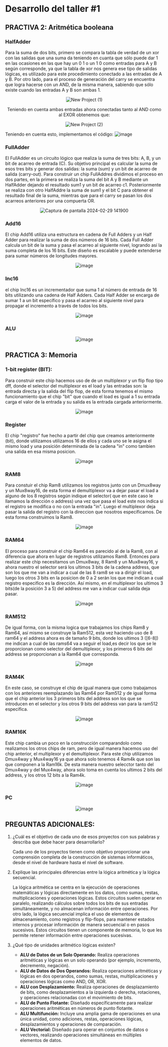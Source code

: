 # Desarrollo del taller #1

## PRACTIVA 2: Aritmética booleana

### HalfAdder

Para la suma de dos bits, primero se compara la tabla de verdad de un xor con las salidas que una suma da teniendo en cuanta que sólo puede dar 1 en las ocasiones en las que hay un 0 1 o un 1 0 como entradas para A y B según corresponde, ya que la tabla de xor nos genera ese tipo de salidas lógicas, es utilizado para este procedimiento conectado a las entradas de A y B.
Por otro lado, para el proceso de generación del carry se encuentra que logra hacerse con un AND, de la misma manera, sabiendo que sólo existe cuando las entradas A y B son ambas 1.
<div align="center">
    
  ![New Project (1)](https://github.com/Fernando2240/Grupo-Megahertz/assets/73613484/ec9ee1e5-cc15-42f0-b21e-610648b72dc8)
 
 Teniendo en cuenta ambas entradas ahora conectadas tanto al AND como al EXOR obtenemos que:
 
  ![New Project (2)](https://github.com/Fernando2240/Grupo-Megahertz/assets/73613484/b593ef58-4570-4e94-b3f1-73d2e7eda680)
</div>

Teniendo en cuenta esto, implementamos el código: 
![image](https://github.com/Fernando2240/Grupo-Megahertz/assets/125404992/79f9ae99-22d8-4815-aad3-2645cd620e69)

### FullAdder

El FullAdder es un circuito lógico que realiza la suma de tres bits: A, B, y un bit de acarreo de entrada (C). Su objetivo principal es calcular la suma de esos tres bits y generar dos salidas: la suma (sum) y un bit de acarreo de salida (carry-out). Para construir un chip FullAddres dividimos el proceso en dos partes, en la primera se realiza la suma del bit A y B mediante un HalfAdder dejando el resultado sum1 y un bit de acarreo c1. Posteriormente se realiza con otro HalfAddre la suma de sum1 y el bit C para obtener el resultado final de la suma, mientras que para el carry se pasan los dos acarreos anteriores por una compuerta OR.
<div align="center">
    
![Captura de pantalla 2024-02-29 141900](https://github.com/Fernando2240/Grupo-Megahertz/assets/92164946/804d3d4e-547a-46a5-b3f3-d820e4115b2e)
    
</div>

### Add16

El chip Add16 utiliza una estructura en cadena de Full Adders y un Half Adder para realizar la suma de dos números de 16 bits. Cada Full Adder calcula un bit de la suma y pasa el acarreo al siguiente nivel, logrando así la suma completa de los 16 bits. Este diseño es escalable y puede extenderse para sumar números de longitudes mayores.

<div align="center">
    
![image](https://github.com/Fernando2240/Grupo-Megahertz/assets/92164946/82498c0c-84b8-49b0-bc52-d4dc5a74b095)

    
</div>

### Inc16

el chip Inc16 es un incrementador que suma 1 al número de entrada de 16 bits utilizando una cadena de Half Adders. Cada Half Adder se encarga de sumar 1 a un bit específico y pasa el acarreo al siguiente nivel para propagar el incremento a través de todos los bits.

<div align="center">
    
![image](https://github.com/Fernando2240/Grupo-Megahertz/assets/92164946/b812ae13-f6d0-4867-b4cf-e52d129c9e0c)

</div>

### ALU

<div align="center">
    
![image](https://github.com/Fernando2240/Grupo-Megahertz/assets/92164946/1331e58d-5fb4-4714-9b49-0c967de9df63)

</div>

## PRACTICA 3: Memoria

### **1-bit register (BIT):**

Para construir este chip hacemos uso de de un multiplexor y un flip flop tipo dff, donde el selector del multiplexor es el load y las entradas son: la entrada directa y la salida del flip flop, de esta forma tenemos el mismo funcionamiento que el chip "bit" que cuando el load es igual a 1 su entrada carga el valor de la entrada y su salida es la entrada cargada anteriormente. 

<div align="center">
    
![image](https://github.com/Fernando2240/Grupo-Megahertz/assets/92164946/9547e42f-0abd-40b3-990a-12ceb821d898)

</div>

### Register

El chip "registro" fue hecho a partir del chip que creamos anteriormente (bit), donde utilizamos utilizamos 16 de ellos y cada uno se le asigna el mismo load y una posición determinada de la cadena "in" como tambien una salida en esa misma posicion. 

<div align="center">
    
![image](https://github.com/Fernando2240/Grupo-Megahertz/assets/92164946/246dbdf2-e96d-4c53-8785-bec7c382fa26)

</div>

### RAM8

Para constuir el chip Ram8 utilizamos los registros junto con un Dmux8way y un Mux8way16, de esta forma el demultiplexor va a dejar pasar el load a alguno de los 8 registros según indique el selector( que en este caso le llamamos la dirección o address) una vez que pasa el load este nos indica si el registro se modifica o no con la entrada "in". Luego el multiplexor deja pasar la salida del registro con la direccion que nosotros especificamos. De esta forma construimos la Ram8.

<div align="center">
    
![image](https://github.com/Fernando2240/Grupo-Megahertz/assets/92164946/0eafef54-2a87-46ea-8e87-5d4b94942ffc)

</div>

### RAM64

El proceso para construir el chip Ram64 es parecido al de la Ram8, con al diferencia que ahora en lugar de registros utilizamos Ram8. Entonces para realizar este chip necesitamos un Dmux8way, 8 Ram8 y un Mux8way16, y ahora nuestro el selector será los ultimos 3 bits de la cadena address, que son los que me van a indicar a cual de las 8 ram8 se va a dirigir el load, luego los otros 3 bits en la posicion de 0 a 2 serán los que me indican a cual registro especifico es la dirección. Así mismo, en el multiplexor los ultimos 3 bits(de la posición 3 a 5) del address me van a indicar cual salida deja pasar.

<div align="center">
    
![image](https://github.com/Fernando2240/Grupo-Megahertz/assets/92164946/b96db4f1-6363-4324-90d6-ecb367473ac2)

</div>

### RAM512

De igual forma, con la misma logica que trabajamos los chips Ram8 y Ram64, así mismo se construye la Ram512, esta vez haciendo uso de 8 ram64 y el address ahora es de tamaño 9 bits, donde los ultimos 3 ([6-8]) me indican a cual de las rams64 va a seguir el load,es decir los que se le proporcionan como selector del demultiplexor, y los primeros 6 bits del address se proporcionan a la Ram64 que corresponda.

<div align="center">
    
![image](https://github.com/Fernando2240/Grupo-Megahertz/assets/92164946/a7a5a558-147a-4cb4-b0c6-0fbf7a16239d)

</div>

### RAM4K

En este caso, se construye el chip de igual manera que como trabajamos con los anteriores reemplazando las Ram64 por Ram512 y de igual forma que el chip anterior los 3 primeros bits del address son los que se introducen en el selector y los otros 9 bits del address van para la ram512 especifica.

<div align="center">
    
![image](https://github.com/Fernando2240/Grupo-Megahertz/assets/92164946/6a429f94-0df2-4d83-88c8-630f963c6c4c)

</div>

### RAM16K

Este chip cambia un poco en la construcción comparandolo como realizamos los otros chips de ram, pero de igual manera hacemos uso del chip anterior, el multiplexor y el demultiplexor. Para este chip utilizamos Dmux4way y Mux4way16 ya que ahora solo tenemos 4 Ram4k que son las que componen a la Ram16k. De esta manera nuestro selecctor tanto del Dmux4way y del Mux4way, ahora solo toma en cuenta los ultimos 2 bits del address, y los otros 12 bits a la Ram4k.

<div align="center">
    
![image](https://github.com/Fernando2240/Grupo-Megahertz/assets/92164946/48e4b4a6-ae5e-4d0b-a897-616e40ccb359)

</div>

### PC

<div align="center">
    
![image](https://github.com/Fernando2240/Grupo-Megahertz/assets/92164946/56bd71d7-7c87-4ccc-8707-9d81c4077ae7)

</div>

## PREGUNTAS ADICIONALES:
1. ¿Cuál es el objetivo de cada uno de esos proyectos con sus palabras y describa que debe hacer para desarrollarlo?

   Cada uno de los proyectos tienen como objetivo proporcionar una comprensión completa de la construcción de sistemas informáticos, desde el nivel de hardware hasta el nivel de software. 
2. Explique las principales diferencias entre la lógica aritmética y la lógica secuencial.

    La lógica aritmética se centra en la ejecución de operaciones matemáticas y lógicas directamente en los datos, como sumas, restas, multiplicaciones y operaciones lógicas. Estos circuitos suelen operar en paralelo,       realizando cálculos sobre todos los bits de sus entradas simultáneamente, y no almacenan información entre operaciones. Por otro lado, la lógica secuencial implica el uso de elementos de almacenamiento, como             registros y flip-flops, para mantener estados internos y procesar información de manera secuencial o en pasos sucesivos. Estos circuitos tienen un componente de memoria, lo que les permite retener información entre       operaciones sucesivas.

3. ¿Qué tipo de unidades aritmético lógicas existen?
   - **ALU de Datos de un Solo Operando:** Realiza operaciones aritméticas y lógicas en un solo operando (por ejemplo, incremento, decremento, negación).
   - **ALU de Datos de Dos Operandos:** Realiza operaciones aritméticas y lógicas en dos operandos, como sumas, restas, multiplicaciones y operaciones lógicas como AND, OR, XOR.
   - **ALU con Desplazamiento:** Realiza operaciones de desplazamiento de bits, como desplazamientos a la izquierda o derecha, rotaciones, y operaciones relacionadas con el movimiento de bits.
   - **ALU de Punto Flotante:** Diseñado específicamente para realizar operaciones aritméticas en números de punto flotante.
   - **ALU Multifunción:** Incluye una amplia gama de operaciones en una única unidad, como adiciones, restas, operaciones lógicas, desplazamientos y operaciones de comparación.
   - **ALU Vectorial:** Diseñado para operar en conjuntos de datos o vectores, realizando operaciones simultáneas en múltiples elementos de datos.
